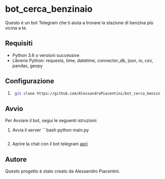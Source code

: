 # bot_cerca_benzinaio

Questo è un bot Telegram che ti aiuta a trovare la stazione di benzina più vicina a te.

## Requisiti

- Python 3.6 o versioni successive
- Librerie Python: requests, time, datetime, connector_db, json, io, csv, pandas, geopy

## Configurazione

1. ```bash
    git clone https://github.com/AlessandroPiacentini/bot_cerca_benzinaio.git
    ```

## Avvio

Per Avviare il bot, segui le seguenti istruzioni:

1. Avvia il server ```bash
    python main.py
    ```
2. Aprire la chat con il bot telegram [apri](t.me/pa_primo_bot)

## Autore

Questo progetto è stato creato da Alessandro Piacentini.

